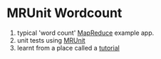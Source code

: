 MRUnit Wordcount
================

1.  typical 'word count' [MapReduce](http://en.wikipedia.org/wiki/MapReduce) example app.
2.  unit tests using [MRUnit](https://mrunit.apache.org/)
3.  learnt from a place called a [tutorial](https://cwiki.apache.org/confluence/display/MRUNIT/MRUnit+Tutorial)

